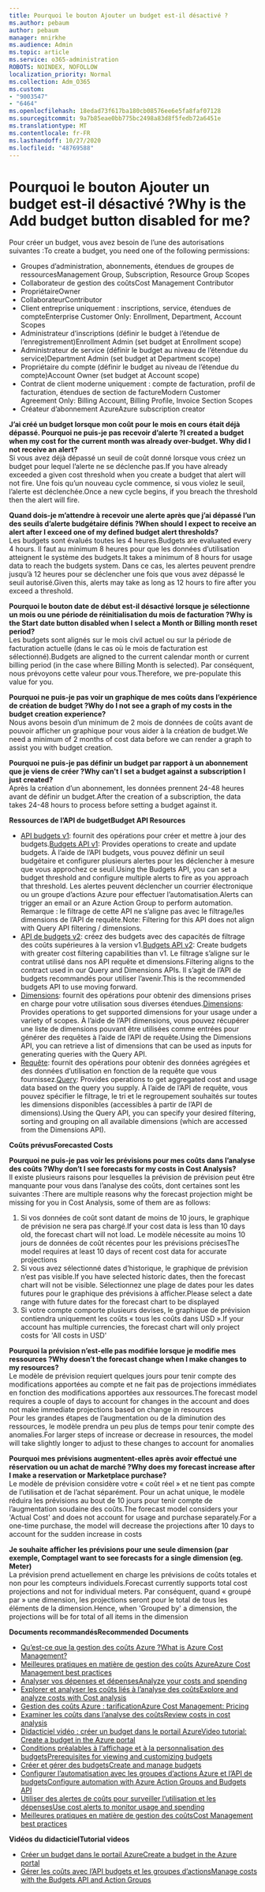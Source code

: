 ```yaml
---
title: Pourquoi le bouton Ajouter un budget est-il désactivé ?
ms.author: pebaum
author: pebaum
manager: mnirkhe
ms.audience: Admin
ms.topic: article
ms.service: o365-administration
ROBOTS: NOINDEX, NOFOLLOW
localization_priority: Normal
ms.collection: Adm_O365
ms.custom:
- "9003547"
- "6464"
ms.openlocfilehash: 18edad73f617ba180cb08576ee6e5fa8faf07128
ms.sourcegitcommit: 9a7b85eae0bb775bc2498a83d8f5fedb72a6451e
ms.translationtype: MT
ms.contentlocale: fr-FR
ms.lasthandoff: 10/27/2020
ms.locfileid: "48769588"
---
```

# <a name="why-is-the-add-budget-button-disabled-for-me"></a><span data-ttu-id="74ece-102">Pourquoi le bouton Ajouter un budget est-il désactivé ?</span><span class="sxs-lookup"><span data-stu-id="74ece-102">Why is the Add budget button disabled for me?</span></span>

<span data-ttu-id="74ece-103">Pour créer un budget, vous avez besoin de l’une des autorisations suivantes :</span><span class="sxs-lookup"><span data-stu-id="74ece-103">To create a budget, you need one of the following permissions:</span></span>

- <span data-ttu-id="74ece-104">Groupes d’administration, abonnements, étendues de groupes de ressources</span><span class="sxs-lookup"><span data-stu-id="74ece-104">Management Group, Subscription, Resource Group Scopes</span></span>
- <span data-ttu-id="74ece-105">Collaborateur de gestion des coûts</span><span class="sxs-lookup"><span data-stu-id="74ece-105">Cost Management Contributor</span></span>
- <span data-ttu-id="74ece-106">Propriétaire</span><span class="sxs-lookup"><span data-stu-id="74ece-106">Owner</span></span>
- <span data-ttu-id="74ece-107">Collaborateur</span><span class="sxs-lookup"><span data-stu-id="74ece-107">Contributor</span></span>
- <span data-ttu-id="74ece-108">Client entreprise uniquement : inscriptions, service, étendues de compte</span><span class="sxs-lookup"><span data-stu-id="74ece-108">Enterprise Customer Only: Enrollment, Department, Account Scopes</span></span>
- <span data-ttu-id="74ece-109">Administrateur d’inscriptions (définir le budget à l’étendue de l’enregistrement)</span><span class="sxs-lookup"><span data-stu-id="74ece-109">Enrollment Admin (set budget at Enrollment scope)</span></span>
- <span data-ttu-id="74ece-110">Administrateur de service (définir le budget au niveau de l’étendue du service)</span><span class="sxs-lookup"><span data-stu-id="74ece-110">Department Admin (set budget at Department scope)</span></span>
- <span data-ttu-id="74ece-111">Propriétaire du compte (définir le budget au niveau de l’étendue du compte)</span><span class="sxs-lookup"><span data-stu-id="74ece-111">Account Owner (set budget at Account scope)</span></span>
- <span data-ttu-id="74ece-112">Contrat de client moderne uniquement : compte de facturation, profil de facturation, étendues de section de facture</span><span class="sxs-lookup"><span data-stu-id="74ece-112">Modern Customer Agreement Only: Billing Account, Billing Profile, Invoice Section Scopes</span></span>
- <span data-ttu-id="74ece-113">Créateur d’abonnement Azure</span><span class="sxs-lookup"><span data-stu-id="74ece-113">Azure subscription creator</span></span>

<span data-ttu-id="74ece-114">**J’ai créé un budget lorsque mon coût pour le mois en cours était déjà dépassé. Pourquoi ne puis-je pas recevoir d’alerte ?**</span><span class="sxs-lookup"><span data-stu-id="74ece-114">**I created a budget when my cost for the current month was already over-budget. Why did I not receive an alert?**</span></span>  
<span data-ttu-id="74ece-115">Si vous avez déjà dépassé un seuil de coût donné lorsque vous créez un budget pour lequel l’alerte ne se déclenche pas.</span><span class="sxs-lookup"><span data-stu-id="74ece-115">If you have already exceeded a given cost threshold when you create a budget that alert will not fire.</span></span> <span data-ttu-id="74ece-116">Une fois qu’un nouveau cycle commence, si vous violez le seuil, l’alerte est déclenchée.</span><span class="sxs-lookup"><span data-stu-id="74ece-116">Once a new cycle begins, if you breach the threshold then the alert will fire.</span></span>

<span data-ttu-id="74ece-117">**Quand dois-je m’attendre à recevoir une alerte après que j’ai dépassé l’un des seuils d’alerte budgétaire définis ?**</span><span class="sxs-lookup"><span data-stu-id="74ece-117">**When should I expect to receive an alert after I exceed one of my defined budget alert thresholds?**</span></span>  
<span data-ttu-id="74ece-118">Les budgets sont évalués toutes les 4 heures.</span><span class="sxs-lookup"><span data-stu-id="74ece-118">Budgets are evaluated every 4 hours.</span></span> <span data-ttu-id="74ece-119">Il faut au minimum 8 heures pour que les données d’utilisation atteignent le système des budgets.</span><span class="sxs-lookup"><span data-stu-id="74ece-119">It takes a minimum of 8 hours for usage data to reach the budgets system.</span></span> <span data-ttu-id="74ece-120">Dans ce cas, les alertes peuvent prendre jusqu’à 12 heures pour se déclencher une fois que vous avez dépassé le seuil autorisé.</span><span class="sxs-lookup"><span data-stu-id="74ece-120">Given this, alerts may take as long as 12 hours to fire after you exceed a threshold.</span></span>

<span data-ttu-id="74ece-121">**Pourquoi le bouton date de début est-il désactivé lorsque je sélectionne un mois ou une période de réinitialisation du mois de facturation ?**</span><span class="sxs-lookup"><span data-stu-id="74ece-121">**Why is the Start date button disabled when I select a Month or Billing month reset period?**</span></span>  
<span data-ttu-id="74ece-122">Les budgets sont alignés sur le mois civil actuel ou sur la période de facturation actuelle (dans le cas où le mois de facturation est sélectionné).</span><span class="sxs-lookup"><span data-stu-id="74ece-122">Budgets are aligned to the current calendar month or current billing period (in the case where Billing Month is selected).</span></span> <span data-ttu-id="74ece-123">Par conséquent, nous prévoyons cette valeur pour vous.</span><span class="sxs-lookup"><span data-stu-id="74ece-123">Therefore, we pre-populate this value for you.</span></span>

<span data-ttu-id="74ece-124">**Pourquoi ne puis-je pas voir un graphique de mes coûts dans l’expérience de création de budget ?**</span><span class="sxs-lookup"><span data-stu-id="74ece-124">**Why do I not see a graph of my costs in the budget creation experience?**</span></span>  
<span data-ttu-id="74ece-125">Nous avons besoin d’un minimum de 2 mois de données de coûts avant de pouvoir afficher un graphique pour vous aider à la création de budget.</span><span class="sxs-lookup"><span data-stu-id="74ece-125">We need a minimum of 2 months of cost data before we can render a graph to assist you with budget creation.</span></span>

<span data-ttu-id="74ece-126">**Pourquoi ne puis-je pas définir un budget par rapport à un abonnement que je viens de créer ?**</span><span class="sxs-lookup"><span data-stu-id="74ece-126">**Why can't I set a budget against a subscription I just created?**</span></span>  
<span data-ttu-id="74ece-127">Après la création d’un abonnement, les données prennent 24-48 heures avant de définir un budget.</span><span class="sxs-lookup"><span data-stu-id="74ece-127">After the creation of a subscription, the data takes 24-48 hours to process before setting a budget against it.</span></span>

<span data-ttu-id="74ece-128">**Ressources de l’API de budget**</span><span class="sxs-lookup"><span data-stu-id="74ece-128">**Budget API Resources**</span></span>

- <span data-ttu-id="74ece-129">[API budgets v1](https://docs.microsoft.com/rest/api/consumption/budgets?WT.mc_id=Portal-Microsoft_Azure_Support): fournit des opérations pour créer et mettre à jour des budgets.</span><span class="sxs-lookup"><span data-stu-id="74ece-129">[Budgets API v1](https://docs.microsoft.com/rest/api/consumption/budgets?WT.mc_id=Portal-Microsoft_Azure_Support): Provides operations to create and update budgets.</span></span> <span data-ttu-id="74ece-130">À l’aide de l’API budgets, vous pouvez définir un seuil budgétaire et configurer plusieurs alertes pour les déclencher à mesure que vous approchez ce seuil.</span><span class="sxs-lookup"><span data-stu-id="74ece-130">Using the Budgets API, you can set a budget threshold and configure multiple alerts to fire as you approach that threshold.</span></span> <span data-ttu-id="74ece-131">Les alertes peuvent déclencher un courrier électronique ou un groupe d’actions Azure pour effectuer l’automatisation.</span><span class="sxs-lookup"><span data-stu-id="74ece-131">Alerts can trigger an email or an Azure Action Group to perform automation.</span></span> <span data-ttu-id="74ece-132">Remarque : le filtrage de cette API ne s’aligne pas avec le filtrage/les dimensions de l’API de requête.</span><span class="sxs-lookup"><span data-stu-id="74ece-132">Note: Filtering for this API does not align with Query API filtering / dimensions.</span></span>
- <span data-ttu-id="74ece-133">[API de budgets v2](https://github.com/Azure/azure-rest-api-specs/blob/master/specification/cost-management/resource-manager/Microsoft.CostManagement/preview/2019-04-01-preview/examples/CreateOrUpdateBudget.json): créez des budgets avec des capacités de filtrage des coûts supérieures à la version v1.</span><span class="sxs-lookup"><span data-stu-id="74ece-133">[Budgets API v2](https://github.com/Azure/azure-rest-api-specs/blob/master/specification/cost-management/resource-manager/Microsoft.CostManagement/preview/2019-04-01-preview/examples/CreateOrUpdateBudget.json): Create budgets with greater cost filtering capabilities than v1.</span></span> <span data-ttu-id="74ece-134">Le filtrage s’aligne sur le contrat utilisé dans nos API requête et dimensions.</span><span class="sxs-lookup"><span data-stu-id="74ece-134">Filtering aligns to the contract used in our Query and Dimensions APIs.</span></span> <span data-ttu-id="74ece-135">Il s’agit de l’API de budgets recommandés pour utiliser l’avenir.</span><span class="sxs-lookup"><span data-stu-id="74ece-135">This is the recommended budgets API to use moving forward.</span></span>
- <span data-ttu-id="74ece-136">[Dimensions](https://docs.microsoft.com/rest/api/cost-management/dimensions?WT.mc_id=Portal-Microsoft_Azure_Support): fournit des opérations pour obtenir des dimensions prises en charge pour votre utilisation sous diverses étendues.</span><span class="sxs-lookup"><span data-stu-id="74ece-136">[Dimensions](https://docs.microsoft.com/rest/api/cost-management/dimensions?WT.mc_id=Portal-Microsoft_Azure_Support): Provides operations to get supported dimensions for your usage under a variety of scopes.</span></span> <span data-ttu-id="74ece-137">À l’aide de l’API dimensions, vous pouvez récupérer une liste de dimensions pouvant être utilisées comme entrées pour générer des requêtes à l’aide de l’API de requête.</span><span class="sxs-lookup"><span data-stu-id="74ece-137">Using the Dimensions API, you can retrieve a list of dimensions that can be used as inputs for generating queries with the Query API.</span></span>
- <span data-ttu-id="74ece-138">[Requête](https://docs.microsoft.com/rest/api/cost-management/query?WT.mc_id=Portal-Microsoft_Azure_Support): fournit des opérations pour obtenir des données agrégées et des données d’utilisation en fonction de la requête que vous fournissez.</span><span class="sxs-lookup"><span data-stu-id="74ece-138">[Query](https://docs.microsoft.com/rest/api/cost-management/query?WT.mc_id=Portal-Microsoft_Azure_Support): Provides operations to get aggregated cost and usage data based on the query you supply.</span></span> <span data-ttu-id="74ece-139">À l’aide de l’API de requête, vous pouvez spécifier le filtrage, le tri et le regroupement souhaités sur toutes les dimensions disponibles (accessibles à partir de l’API de dimensions).</span><span class="sxs-lookup"><span data-stu-id="74ece-139">Using the Query API, you can specify your desired filtering, sorting and grouping on all available dimensions (which are accessed from the Dimensions API).</span></span>

<span data-ttu-id="74ece-140">**Coûts prévus**</span><span class="sxs-lookup"><span data-stu-id="74ece-140">**Forecasted Costs**</span></span>

<span data-ttu-id="74ece-141">**Pourquoi ne puis-je pas voir les prévisions pour mes coûts dans l’analyse des coûts ?**</span><span class="sxs-lookup"><span data-stu-id="74ece-141">**Why don’t I see forecasts for my costs in Cost Analysis?**</span></span>  
<span data-ttu-id="74ece-142">Il existe plusieurs raisons pour lesquelles la prévision de prévision peut être manquante pour vous dans l’analyse des coûts, dont certaines sont les suivantes :</span><span class="sxs-lookup"><span data-stu-id="74ece-142">There are multiple reasons why the forecast projection might be missing for you in Cost Analysis, some of them are as follows:</span></span>

1. <span data-ttu-id="74ece-143">Si vos données de coût sont datant de moins de 10 jours, le graphique de prévision ne sera pas chargé.</span><span class="sxs-lookup"><span data-stu-id="74ece-143">If your cost data is less than 10 days old, the forecast chart will not load.</span></span> <span data-ttu-id="74ece-144">Le modèle nécessite au moins 10 jours de données de coût récentes pour les prévisions précises</span><span class="sxs-lookup"><span data-stu-id="74ece-144">The model requires at least 10 days of recent cost data for accurate projections</span></span>
2. <span data-ttu-id="74ece-145">Si vous avez sélectionné dates d’historique, le graphique de prévision n’est pas visible.</span><span class="sxs-lookup"><span data-stu-id="74ece-145">If you have selected historic dates, then the forecast chart will not be visible.</span></span> <span data-ttu-id="74ece-146">Sélectionnez une plage de dates pour les dates futures pour le graphique des prévisions à afficher.</span><span class="sxs-lookup"><span data-stu-id="74ece-146">Please select a date range with future dates for the forecast chart to be displayed</span></span>
3. <span data-ttu-id="74ece-147">Si votre compte comporte plusieurs devises, le graphique de prévision contiendra uniquement les coûts « tous les coûts dans USD ».</span><span class="sxs-lookup"><span data-stu-id="74ece-147">If your account has multiple currencies, the forecast chart will only project costs for 'All costs in USD'</span></span>

<span data-ttu-id="74ece-148">**Pourquoi la prévision n’est-elle pas modifiée lorsque je modifie mes ressources ?**</span><span class="sxs-lookup"><span data-stu-id="74ece-148">**Why doesn’t the forecast change when I make changes to my resources?**</span></span>  
<span data-ttu-id="74ece-149">Le modèle de prévision requiert quelques jours pour tenir compte des modifications apportées au compte et ne fait pas de projections immédiates en fonction des modifications apportées aux ressources.</span><span class="sxs-lookup"><span data-stu-id="74ece-149">The forecast model requires a couple of days to account for changes in the account and does not make immediate projections based on change in resources</span></span>  
<span data-ttu-id="74ece-150">Pour les grandes étapes de l’augmentation ou de la diminution des ressources, le modèle prendra un peu plus de temps pour tenir compte des anomalies.</span><span class="sxs-lookup"><span data-stu-id="74ece-150">For larger steps of increase or decrease in resources, the model will take slightly longer to adjust to these changes to account for anomalies</span></span>

<span data-ttu-id="74ece-151">**Pourquoi mes prévisions augmentent-elles après avoir effectué une réservation ou un achat de marché ?**</span><span class="sxs-lookup"><span data-stu-id="74ece-151">**Why does my forecast increase after I make a reservation or Marketplace purchase?**</span></span>  
<span data-ttu-id="74ece-152">Le modèle de prévision considère votre « coût réel » et ne tient pas compte de l’utilisation et de l’achat séparément. Pour un achat unique, le modèle réduira les prévisions au bout de 10 jours pour tenir compte de l’augmentation soudaine des coûts.</span><span class="sxs-lookup"><span data-stu-id="74ece-152">The forecast model considers your 'Actual Cost' and does not account for usage and purchase separately.For a one-time purchase, the model will decrease the projections after 10 days to account for the sudden increase in costs</span></span>

<span data-ttu-id="74ece-153">**Je souhaite afficher les prévisions pour une seule dimension (par exemple, Comptage**</span><span class="sxs-lookup"><span data-stu-id="74ece-153">**I want to see forecasts for a single dimension (eg. Meter)**</span></span>  
<span data-ttu-id="74ece-154">La prévision prend actuellement en charge les prévisions de coûts totales et non pour les compteurs individuels.</span><span class="sxs-lookup"><span data-stu-id="74ece-154">Forecast currently supports total cost projections and not for individual meters.</span></span> <span data-ttu-id="74ece-155">Par conséquent, quand « groupé par » une dimension, les projections seront pour le total de tous les éléments de la dimension.</span><span class="sxs-lookup"><span data-stu-id="74ece-155">Hence, when 'Grouped by' a dimension, the projections will be for total of all items in the dimension</span></span>

<span data-ttu-id="74ece-156">**Documents recommandés**</span><span class="sxs-lookup"><span data-stu-id="74ece-156">**Recommended Documents**</span></span>

- [<span data-ttu-id="74ece-157">Qu’est-ce que la gestion des coûts Azure ?</span><span class="sxs-lookup"><span data-stu-id="74ece-157">What is Azure Cost Management?</span></span>](https://docs.microsoft.com/azure/cost-management/overview-cost-mgt?WT.mc_id=Portal-Microsoft_Azure_Support)
- [<span data-ttu-id="74ece-158">Meilleures pratiques en matière de gestion des coûts Azure</span><span class="sxs-lookup"><span data-stu-id="74ece-158">Azure Cost Management best practices</span></span>](https://docs.microsoft.com/azure/cost-management/cost-mgt-best-practices?WT.mc_id=Portal-Microsoft_Azure_Support)
- [<span data-ttu-id="74ece-159">Analyser vos dépenses et dépenses</span><span class="sxs-lookup"><span data-stu-id="74ece-159">Analyze your costs and spending</span></span>](https://docs.microsoft.com/azure/cost-management/quick-acm-cost-analysis?WT.mc_id=Portal-Microsoft_Azure_Support)
- [<span data-ttu-id="74ece-160">Explorer et analyser les coûts liés à l’analyse des coûts</span><span class="sxs-lookup"><span data-stu-id="74ece-160">Explore and analyze costs with Cost analysis</span></span>](https://docs.microsoft.com/azure/cost-management/quick-acm-cost-analysis?WT.mc_id=Portal-Microsoft_Azure_Support)
- [<span data-ttu-id="74ece-161">Gestion des coûts Azure : tarification</span><span class="sxs-lookup"><span data-stu-id="74ece-161">Azure Cost Management: Pricing</span></span>](https://azure.microsoft.com/services/cost-management/#pricing)
- [<span data-ttu-id="74ece-162">Examiner les coûts dans l’analyse des coûts</span><span class="sxs-lookup"><span data-stu-id="74ece-162">Review costs in cost analysis</span></span>](https://docs.microsoft.com/azure/cost-management-billing/costs/quick-acm-cost-analysis?WT.mc_id=Portal-Microsoft_Azure_Support#review-costs-in-cost-analysis)
- [<span data-ttu-id="74ece-163">Didacticiel vidéo : créer un budget dans le portail Azure</span><span class="sxs-lookup"><span data-stu-id="74ece-163">Video tutorial: Create a budget in the Azure portal</span></span>](https://www.youtube.com/watch?v=ExIVG_Gr45A&t=4s)
- [<span data-ttu-id="74ece-164">Conditions préalables à l’affichage et à la personnalisation des budgets</span><span class="sxs-lookup"><span data-stu-id="74ece-164">Prerequisites for viewing and customizing budgets</span></span>](https://docs.microsoft.com/azure/cost-management-billing/costs/tutorial-acm-create-budgets?WT.mc_id=Portal-Microsoft_Azure_Support#prerequisites)
- [<span data-ttu-id="74ece-165">Créer et gérer des budgets</span><span class="sxs-lookup"><span data-stu-id="74ece-165">Create and manage budgets</span></span>](https://docs.microsoft.com/azure/cost-management-billing/costs/tutorial-acm-create-budgets?WT.mc_id=Portal-Microsoft_Azure_Support#create-a-budget-in-the-azure-portal)
- [<span data-ttu-id="74ece-166">Configurer l’automatisation avec les groupes d’actions Azure et l’API de budgets</span><span class="sxs-lookup"><span data-stu-id="74ece-166">Configure automation with Azure Action Groups and Budgets API</span></span>](https://docs.microsoft.com/azure/cost-management/tutorial-acm-create-budgets?WT.mc_id=Portal-Microsoft_Azure_Support#trigger-an-action-group)
- [<span data-ttu-id="74ece-167">Utiliser des alertes de coûts pour surveiller l’utilisation et les dépenses</span><span class="sxs-lookup"><span data-stu-id="74ece-167">Use cost alerts to monitor usage and spending</span></span>](https://docs.microsoft.com/azure/cost-management/cost-mgt-alerts-monitor-usage-spending?WT.mc_id=Portal-Microsoft_Azure_Support)
- [<span data-ttu-id="74ece-168">Meilleures pratiques en matière de gestion des coûts</span><span class="sxs-lookup"><span data-stu-id="74ece-168">Cost Management best practices</span></span>](https://docs.microsoft.com/azure/cost-management/cost-mgt-best-practices?WT.mc_id=Portal-Microsoft_Azure_Support)  

<span data-ttu-id="74ece-169">**Vidéos du didacticiel**</span><span class="sxs-lookup"><span data-stu-id="74ece-169">**Tutorial videos**</span></span>

- [<span data-ttu-id="74ece-170">Créer un budget dans le portail Azure</span><span class="sxs-lookup"><span data-stu-id="74ece-170">Create a budget in the Azure portal</span></span>](https://go.microsoft.com/fwlink/?linkid=2146761)
- [<span data-ttu-id="74ece-171">Gérer les coûts avec l’API budgets et les groupes d’actions</span><span class="sxs-lookup"><span data-stu-id="74ece-171">Manage costs with the Budgets API and Action Groups</span></span>](https://go.microsoft.com/fwlink/?linkid=2147038)